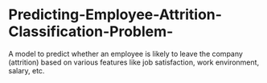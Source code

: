 # Predicting-Employee-Attrition-Classification-Problem-
A model to predict whether an employee is likely to leave the company (attrition) based on various features like job satisfaction, work environment, salary, etc.
